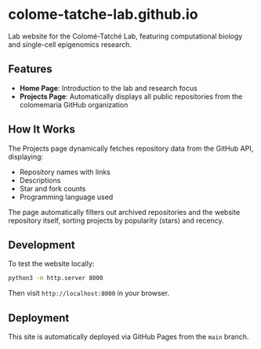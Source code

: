 # colome-tatche-lab.github.io

Lab website for the Colomé-Tatché Lab, featuring computational biology and single-cell epigenomics research.

## Features

- **Home Page**: Introduction to the lab and research focus
- **Projects Page**: Automatically displays all public repositories from the colomemaria GitHub organization

## How It Works

The Projects page dynamically fetches repository data from the GitHub API, displaying:
- Repository names with links
- Descriptions
- Star and fork counts
- Programming language used

The page automatically filters out archived repositories and the website repository itself, sorting projects by popularity (stars) and recency.

## Development

To test the website locally:

```bash
python3 -m http.server 8000
```

Then visit `http://localhost:8000` in your browser.

## Deployment

This site is automatically deployed via GitHub Pages from the `main` branch.
